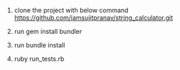 1) clone the project with below command 
   https://github.com/iamsujitpranav/string_calculator.git

2) run gem install bundler 

3) run bundle install

4) ruby run_tests.rb 
